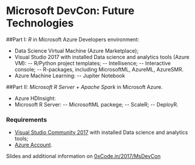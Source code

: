 # Microsoft DevCon: Future Technologies
##Part I: *R* in Microsoft Azure
Developers environment:
- Data Science Virtual Machine (Azure Marketplace);
- Visual Studio 2017 with installed Data science and analytics tools (Azure VM):
-- R/Python project templates;
-- Intellisence;
-- Interactive console;
-- R-packages, including MicrosoftML, AzureML, AzureSMR.
- Azure Machine Learning:
-- Jupiter Notebook

##Part II: *Microsoft R Server + Apache Spark* in Microsoft Azure.
- Azure HDInsight:
- Microsoft R Server:
-- MicrosoftML packege;
-- ScaleR;
-- DeployR.

### Requirements
- [Visual Studio Community 2017](https://www.visualstudio.com/downloads/) with installed Data science and analytics tools;
- [Azure Account](https://azure.microsoft.com/).


Slides and additional information on [0xCode.in/2017/MsDevCon](http://0xcode.in/2017/msdevcon) 